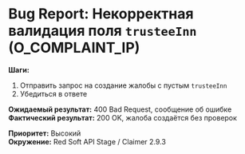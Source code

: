 # Bug Report: Некорректная валидация поля `trusteeInn` (O_COMPLAINT_IP)

**Шаги:**
1. Отправить запрос на создание жалобы с пустым `trusteeInn`
2. Убедиться в ответе

**Ожидаемый результат:** 400 Bad Request, сообщение об ошибке  
**Фактический результат:** 200 OK, жалоба создаётся без проверок

**Приоритет:** Высокий  
**Окружение:** Red Soft API Stage / Claimer 2.9.3  
